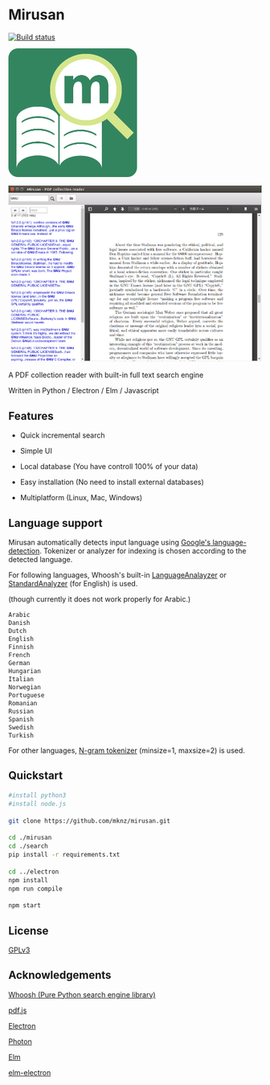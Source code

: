 # Mirusan
[![Build status](https://ci.appveyor.com/api/projects/status/limqxg20w65bshtw/branch/master?svg=true)](https://ci.appveyor.com/project/mknz/mirusan/branch/master)

![mirusan_logo.png](images/mirusan_logo.png)

![screenshot.png](images/screenshot.png)

A PDF collection reader with built-in full text search engine

Written in Python / Electron / Elm / Javascript

## Features

- Quick incremental search

- Simple UI

- Local database (You have controll 100% of your data)

- Easy installation (No need to install external databases)

- Multiplatform (Linux, Mac, Windows)

## Language support

Mirusan automatically detects input language using [Google's language-detection](https://pypi.python.org/pypi/langdetect). Tokenizer or analyzer for indexing is chosen according to the detected language.

For following languages, Whoosh's built-in [LanguageAnalayzer](http://whoosh.readthedocs.io/en/latest/api/analysis.html#whoosh.analysis.LanguageAnalyzer) or [StandardAnalyzer](http://whoosh.readthedocs.io/en/latest/api/analysis.html#whoosh.analysis.StandardAnalyzer) (for English) is used.

(though currently it does not work properly for Arabic.)

```
Arabic
Danish
Dutch
English
Finnish
French
German
Hungarian
Italian
Norwegian
Portuguese
Romanian
Russian
Spanish
Swedish
Turkish
```

For other languages, [N-gram tokenizer](http://whoosh.readthedocs.io/en/latest/api/analysis.html#whoosh.analysis.NgramTokenizer) (minsize=1, maxsize=2) is used.

## Quickstart

```sh
#install python3
#install node.js

git clone https://github.com/mknz/mirusan.git

cd ./mirusan
cd ./search
pip install -r requirements.txt

cd ../electron
npm install
npm run compile

npm start
```

## License

[GPLv3](https://www.gnu.org/licenses/gpl-3.0.en.html)

## Acknowledgements
[Whoosh (Pure Python search engine library)](http://whoosh.readthedocs.io/en/latest/)

[pdf.js](https://github.com/mozilla/pdf.js)

[Electron](http://electron.atom.io/)

[Photon](http://photonkit.com/)

[Elm](http://elm-lang.org/)

[elm-electron](https://github.com/elm-electron/electron/tree/master/examples/ipcRenderer)
